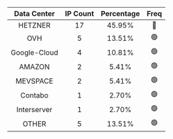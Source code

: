 | Data Center | IP Count | Percentage | Freq |
|:------------:|:--------:|:-----------:|:-----:|
| HETZNER | 17 | 45.95% | 🔴 |
| OVH | 5 | 13.51% | 🟢 |
| Google-Cloud | 4 | 10.81% | 🟢 |
| AMAZON | 2 | 5.41% | 🟢 |
| MEVSPACE | 2 | 5.41% | 🟢 |
| Contabo | 1 | 2.70% | 🟢 |
| Interserver | 1 | 2.70% | 🟢 |
| OTHER | 5 | 13.51% | 🟢 |